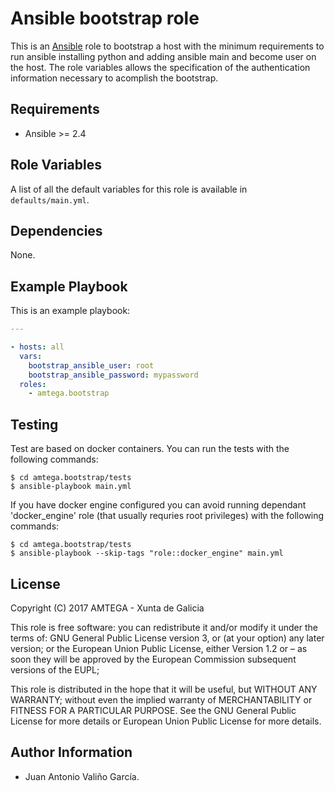 # Ansible bootstrap role

This is an [Ansible](http://www.ansible.com) role to bootstrap a host with the minimum requirements to run ansible installing python and adding ansible main and become user on the host. The role variables allows the specification of the authentication information necessary to acomplish the bootstrap.

## Requirements

- Ansible >= 2.4

## Role Variables

A list of all the default variables for this role is available in `defaults/main.yml`.

## Dependencies

None.

## Example Playbook

This is an example playbook:

```yaml
---

- hosts: all
  vars:
    bootstrap_ansible_user: root
    bootstrap_ansible_password: mypassword
  roles:
    - amtega.bootstrap
```

## Testing

Test are based on docker containers. You can run the tests with the following commands:

```shell
$ cd amtega.bootstrap/tests
$ ansible-playbook main.yml
```

If you have docker engine configured you can avoid running dependant 'docker_engine' role (that usually requries root privileges) with the following commands:

```shell
$ cd amtega.bootstrap/tests
$ ansible-playbook --skip-tags "role::docker_engine" main.yml
```

## License

Copyright (C) 2017 AMTEGA - Xunta de Galicia

This role is free software: you can redistribute it and/or modify
it under the terms of:
GNU General Public License version 3, or (at your option) any later version;
or the European Union Public License, either Version 1.2 or – as soon
they will be approved by the European Commission ­subsequent versions of
the EUPL;

This role is distributed in the hope that it will be useful,
but WITHOUT ANY WARRANTY; without even the implied warranty of
MERCHANTABILITY or FITNESS FOR A PARTICULAR PURPOSE.  See the
GNU General Public License for more details or European Union Public License for more details.

## Author Information

- Juan Antonio Valiño García.
